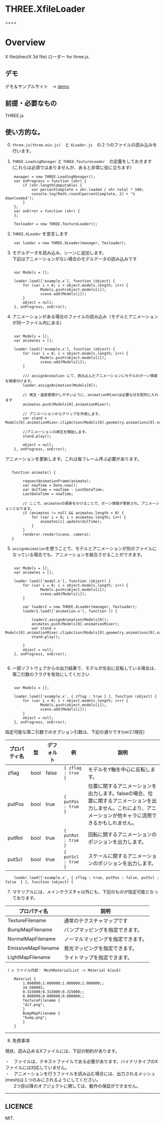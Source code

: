 # THREE.XfileLoader
====
# Overview
X file(directX 3d file) ローダー for three.js.

## デモ

デモ＆サンプルサイト　→ [demo][] 

[demo]: http://adrs2002.com/sandbox/xloader/xFileLoaderSample.html      "Demo"

## 前提・必要なもの
THREE.js

## 使い方的な。

0. `three.js(three.min.js)`　と `XLoader.js`　の２つのファイルの読み込みを行います。

1.  `THREE.LoadingManager` と `THREE.TextureLoader`　の定義をしておきます  
(これらは必須ではありませんが、あると非常に役に立ちます)

```  
    manager = new THREE.LoadingManager();
    var onProgress = function (xhr) {
        if (xhr.lengthComputable) {
            var percentComplete = xhr.loaded / xhr.total * 100;
            console.log(Math.round(percentComplete, 2) + '% downloaded');
        }
    };
    var onError = function (xhr) {
    };

    Texloader = new THREE.TextureLoader();
```  

2. `THREE.XLoader` を宣言します

```
    var loader = new THREE.XLoader(manager, Texloader);
```

3. モデルデータを読み込み、シーンに追加します。  
下記はアニメーションがない場合のモデルデータの読み込みです

```

    var Models = [];

    loader.load(['example.x'], function (object) {
        for (var i = 0; i < object.models.length; i++) {
                Models.push(object.models[i]);    
                scene.add(Models[i]);             
        }
        object = null;
    }, onProgress, onError);

```

4. アニメーションがある場合のファイルの読み込み（モデルとアニメーションが同一ファイル内にある）


```

    var Models = [];
    var animates = [];

    loader.load(['example.x'], function (object) {
        for (var i = 0; i < object.models.length; i++) {
                Models.push(object.models[i]);    
                scene.add(Models[i]);             
        }

        /// assignAnimation にて、読み込んだアニメーションにモデルのボーン情報を関連付けます。
        loader.assignAnimation(Models[0]);

        // 再生・速度管理がしやすいように、animationMixerは必要な分を配列に入れます
        animates.push(Models[0].animationMixer);

        // アニメーションからクリップを作成します。
        var stand = Models[0].animationMixer.clipAction(Models[0].geometry.animations[0].name);
        
        //アニメーションの再生を開始します。
        stand.play();
        
        object = null;
    }, onProgress, onError);

```

アニメーションを更新します。これは毎フレーム呼ぶ必要があります。

```

   function animate() {

        requestAnimationFrame(animate);
        var nowTime = Date.now();
        var dulTime = nowTime - LastDateTime;
        LastDateTime = nowTime;

        // ここで、animatesの更新をかけることで、ボーン情報が更新され、アニメーションとなります。
        if (animates != null && animates.length > 0) {
            for (var i = 0; i < animates.length; i++) {
                animates[i].update(dulTime);
            }
        }
        renderer.render(scene, camera);
   }

```

5. `assignAnimation`を使うことで、モデルとアニメーションが別のファイルになっている場合でも、アニメーションを結合させることができます。

```

    var Models = [];
    var animates = [];

    loader.load(['model.x'], function (object) {
        for (var i = 0; i < object.models.length; i++) {
                Models.push(object.models[i]);    
                scene.add(Models[i]);             
        }

        var loader2 = new THREE.XLoader(manager, Texloader);
        loader2.load(['animation.x'], function () {
            
            loader2.assignAnimation(Models[0]); 
            animates.push(Models[0].animationMixer);
            var stand = Models[0].animationMixer.clipAction(Models[0].geometry.animations[0].name);
            stand.play();

        }
        object = null;
    }, onProgress, onError);


```

6. 一部ソフトウェアからの出力結果で、モデルが左右に反転している場合は、第二引数のフラグを有効にしてください

```

    var Models = [];

    loader.load(['example.x', { zflag : true } ], function (object) {
        for (var i = 0; i < object.models.length; i++) {
                Models.push(object.models[i]);    
                scene.add(Models[i]);             
        }
        object = null;
    }, onProgress, onError);

```

指定可能な第二引数でのオプション引数は、下記の通りです(ver2.1現在)

  プロパティ名 | 型 | デフォルト | 例 | 説明  
  --- | ---  | --- | --- | --- 
  zflag | bool | false | `{ zflag : true }` | モデルをY軸を中心に反転します。
  putPos | bool | true | `{ putPos : true }` | 位置に関するアニメーションを出力します。falseの場合、位置に関するアニメーションを出力しません。これにより、アニメーションが他キャラに流用できるかもしれません。
  putRot | bool | true | `{ putRot : true }` | 回転に関するアニメーションのポジションを出力します。
  putScl | bool | true | `{ putScl : true }` | スケールに関するアニメーションのポジションを出力します。

```
    loader.load(['example.x', { zflag : true, putPos : false, putScl : false  } ], function (object) {

```

7. マテリアルには、メインテクスチャ以外にも、下記のものが指定可能となっております。

 プロパティ名 | 説明  
  --- | ---  
  TextureFilename | 通常のテクスチャマップです
  BumpMapFilename | バンプマッピングを指定できます。
  NormalMapFilename | ノーマルマッピングを指定できます。
  EmissiveMapFilename | 発光マッピングを指定できます。
  LightMapFilename | ライトマップを指定できます。


```
 ( x ファイル内部： MeshMaterialList -> Material block)

    Material {
        1.000000;1.000000;1.000000;1.000000;;
        34.560001;
        0.315000;0.315000;0.315000;;
        0.000000;0.000000;0.000000;;
        TextureFilename {
        "dif.png";
        }
        BumpMapFilename {
        "bump.png";
        }
    }

```

---------------------------------
8. 免責事項

現状、読み込めるXファイルには、下記の制約があります。

・　ファイルは、テキストファイルである必要があります。バイナリタイプのXファイルには対応していません。  
・　アニメーションを行うファイルを読み込む場合には、出力されるメッシュ(mesh)は１つのみにされるようにしてください。  
　　2つ目以降のオブジェクトに関しては、動作の保証ができません。

---------------------------------
## LICENCE
 MIT.